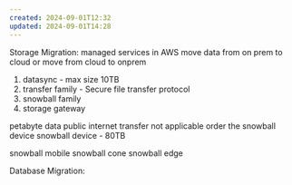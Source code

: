 ```yaml
---
created: 2024-09-01T12:32
updated: 2024-09-01T14:28
---
```

Storage Migration: managed services in AWS
move data from on prem to cloud
or move from cloud to onprem 

1. datasync - max size 10TB
2. transfer family - Secure file transfer protocol
3. snowball family
4. storage gateway

petabyte data
public internet transfer not applicable
order the snowball device
snowball device - 80TB

snowball mobile
snowball cone
snowball edge 

Database Migration:  